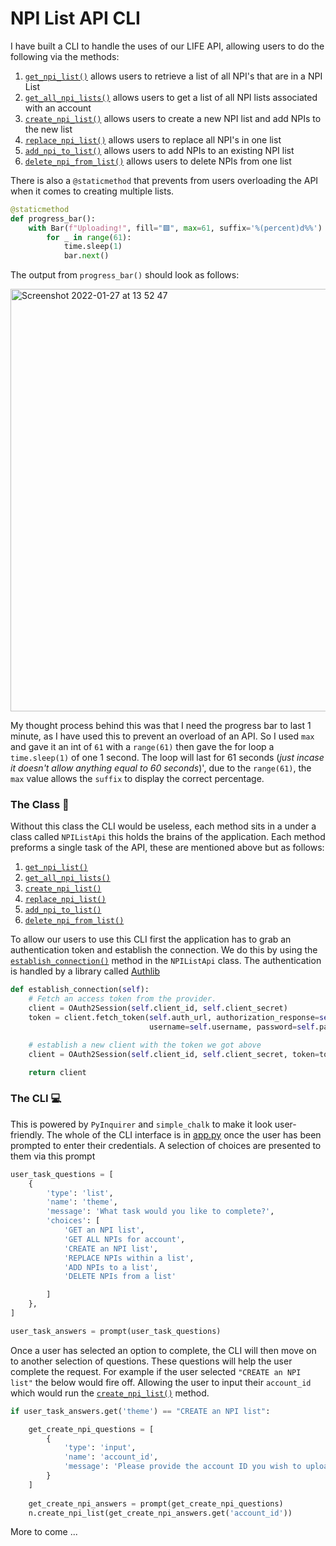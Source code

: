 # NPI List API CLI

I have built a CLI to handle the uses of our LIFE API, allowing users to do the following via the methods:

1. [`get_npi_list()`](https://github.com/mrpbennett/npi_api/blob/94764b6cf3e19c20e2d58db7fb5b7852927ded79/npi_class.py#L46) allows users to retrieve a list of all NPI's that are in a NPI List
2. [`get_all_npi_lists()`](https://github.com/mrpbennett/npi_api/blob/94764b6cf3e19c20e2d58db7fb5b7852927ded79/npi_class.py#L75) allows users to get a list of all NPI lists associated with an account
3. [`create_npi_list()`](https://github.com/mrpbennett/npi_api/blob/94764b6cf3e19c20e2d58db7fb5b7852927ded79/npi_class.py#L108) allows users to create a new NPI list and add NPIs to the new list
4. [`replace_npi_list()`](https://github.com/mrpbennett/npi_api/blob/94764b6cf3e19c20e2d58db7fb5b7852927ded79/npi_class.py#L149) allows users to replace all NPI's in one list
5. [`add_npi_to_list()`](https://github.com/mrpbennett/npi_api/blob/94764b6cf3e19c20e2d58db7fb5b7852927ded79/npi_class.py#L168) allows users to add NPIs to an existing NPI list
6. [`delete_npi_from_list()`](https://github.com/mrpbennett/npi_api/blob/94764b6cf3e19c20e2d58db7fb5b7852927ded79/npi_class.py#L188) allows users to delete NPIs from one list

There is also a `@staticmethod` that prevents from users overloading the API when it comes to creating multiple lists.

```python
@staticmethod
def progress_bar():
    with Bar(f"Uploading!", fill="🟪", max=61, suffix='%(percent)d%%') as bar:
        for _ in range(61):
            time.sleep(1)
            bar.next()
```

The output from `progress_bar()` should look as follows:

<img width="676" alt="Screenshot 2022-01-27 at 13 52 47" src="https://user-images.githubusercontent.com/1844080/151379325-b248e8a7-9e34-4d7f-8c3a-f4d10dc14345.png">

My thought process behind this was that I need the progress bar to last 1 minute, as I have used this to prevent an overload of an API. So I used `max` and gave it an int of `61` with a `range(61)` then gave the for loop a `time.sleep(1)` of one 1 second. The loop will last for 61 seconds (_just incase it doesn't allow anything equal to 60 seconds_)', due to the `range(61)`, the `max` value allows the `suffix` to display the correct percentage.


### The Class 🧠

Without this class the CLI would be useless, each method sits in a under a class called `NPIListApi` this holds the brains of the application. Each method preforms a single task of the API, these are mentioned above but as follows:

1. [`get_npi_list()`](https://github.com/mrpbennett/npi_api/blob/94764b6cf3e19c20e2d58db7fb5b7852927ded79/npi_class.py#L46) 
2. [`get_all_npi_lists()`](https://github.com/mrpbennett/npi_api/blob/94764b6cf3e19c20e2d58db7fb5b7852927ded79/npi_class.py#L75) 
3. [`create_npi_list()`](https://github.com/mrpbennett/npi_api/blob/94764b6cf3e19c20e2d58db7fb5b7852927ded79/npi_class.py#L108) 
4. [`replace_npi_list()`](https://github.com/mrpbennett/npi_api/blob/94764b6cf3e19c20e2d58db7fb5b7852927ded79/npi_class.py#L149) 
5. [`add_npi_to_list()`](https://github.com/mrpbennett/npi_api/blob/94764b6cf3e19c20e2d58db7fb5b7852927ded79/npi_class.py#L168) 
6. [`delete_npi_from_list()`](https://github.com/mrpbennett/npi_api/blob/94764b6cf3e19c20e2d58db7fb5b7852927ded79/npi_class.py#L188)

To allow our users to use this CLI first the application has to grab an authentication token and establish the connection. We do this by using the [`establish_connection()`](https://github.com/mrpbennett/npi_api/blob/3b911f3c065f791940be7c29f0b0c0a6ca66a5d3/npi_class.py#L29) method in the `NPIListApi` class. The authentication is handled by a library called [Authlib](https://docs.authlib.org/en/latest/)

```python
def establish_connection(self):
    # Fetch an access token from the provider.
    client = OAuth2Session(self.client_id, self.client_secret)
    token = client.fetch_token(self.auth_url, authorization_response=self.auth_url,
                               username=self.username, password=self.password, grant_type='password')

    # establish a new client with the token we got above
    client = OAuth2Session(self.client_id, self.client_secret, token=token)

    return client
```

### The CLI 💻

This is powered by `PyInquirer` and `simple_chalk` to make it look user-friendly. The whole of the CLI interface is in [app.py](https://github.com/mrpbennett/npi_api/blob/master/app.py) once the user has been prompted to enter their credentials. A selection of choices are presented to them via this prompt

```python
user_task_questions = [
    {
        'type': 'list',
        'name': 'theme',
        'message': 'What task would you like to complete?',
        'choices': [
            'GET an NPI list',
            'GET ALL NPIs for account',
            'CREATE an NPI list',
            'REPLACE NPIs within a list',
            'ADD NPIs to a list',
            'DELETE NPIs from a list'

        ]
    },
]

user_task_answers = prompt(user_task_questions)
```

Once a user has selected an option to complete, the CLI will then move on to another selection of questions. These questions will help the user complete the request. For example if the user selected `"CREATE an NPI list"` the below would fire off. Allowing the user to input their `account_id` which would run the 
[`create_npi_list()`](https://github.com/mrpbennett/npi_api/blob/94764b6cf3e19c20e2d58db7fb5b7852927ded79/npi_class.py#L108) method.

```python
if user_task_answers.get('theme') == "CREATE an NPI list":

    get_create_npi_questions = [
        {
            'type': 'input',
            'name': 'account_id',
            'message': 'Please provide the account ID you wish to upload the your new list too.'
        }
    ]
    
    get_create_npi_answers = prompt(get_create_npi_questions)
    n.create_npi_list(get_create_npi_answers.get('account_id'))
```

More to come ...
